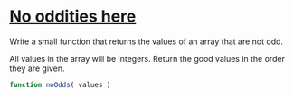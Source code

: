 # [No oddities here](http://www.codewars.com/kata/51fd6bc82bc150b28e0000ce)

Write a small function that returns the values of an array that are not odd.

All values in the array will be integers. Return the good values in the order they are given.

```javascript
function noOdds( values )
```
